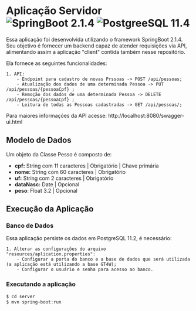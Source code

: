# Aplicação Servidor ![SpringBoot 2.1.4](https://img.shields.io/badge/springboot-2.1.4-green.svg) ![PostgreeSQL 11.4](https://img.shields.io/badge/postgreSQL-2.1.4-green.svg)
Essa aplicação foi desenvolvida utilizando o framework SpringBoot 2.1.4. Seu objetivo é fornecer um backend capaz de atender requisições via API, alimentando assim a aplicação "client" contida também nesse repositório.

Ela fornece as seguintes funcionalidades:

    1. API:
        - Endpoint para cadastro de novas Prssoas -> POST /api/pessoas;
        - Atualização dos dados de uma determinada Pessoa -> PUT /api/pessoas/{pessoaCpf} ;
        - Remoção dos dados de uma determinada Pessoa -> DELETE /api/pessoas/{pessoaCpf} ;
        - Leitura de todas as Pessoas cadastradas -> GET /api/pessoas/;
    
 Para maiores informações da API acesse: http://localhost:8080/swagger-ui.html
 
## Modelo de Dados

Um objeto da Classe Pesso é composto de:
    
- **cpf:** String com 11 caracteres | Obrigatório | Chave primária
- **nome:** String com 60 caracteres | Obrigatório
- **uf:** String com 2 caracteres | Obrigatório
- **dataNasc:** Date | Opcional
- **peso**: Float 3.2 | Opcional
 
## Execução da Aplicação

### Banco de Dados

Essa aplicação persiste os dados em PostgreSQL 11.2, é necessário:

    1. Alterar as configurações do arquivo "resources/aplication.properties":
        - Configurar a porta do banco e a base de dados que será utilizada (a aplicação está utilizando a base GT4W);
        - Configurar o usuário e senha para acesso ao banco.

### Executando a aplicação

```sh
$ cd server
$ mvn spring-boot:run
```